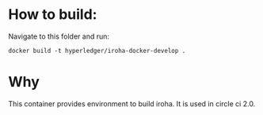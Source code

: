 # How to build:

Navigate to this folder and run:
```
docker build -t hyperledger/iroha-docker-develop .
```

# Why

This container provides environment to build iroha. It is used in circle ci 2.0.

